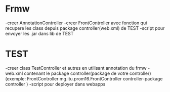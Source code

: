
# Frmw
-creer AnnotationController 
-creer FrontController avec fonction qui recupere les class depuis package controller(web.xml) de TEST
-script pour envoyer les .jar dans lib de TEST

# TEST

-creer class TestController et autres en utilisant annotation du frmw
-web.xml contenant le package controller(package de votre controller)
(exemple:<servlet>
            <servlet-name>FrontController</servlet-name>
            <servlet-class>mg.itu.prom16.FrontController</servlet-class>
            <init-param>
                <param-name>controller-package</param-name>
                <param-value>controller</param-value>
            </init-param>
         </servlet>)
-script pour deployer dans webapps
